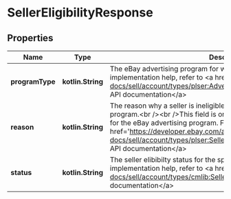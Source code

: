 
# SellerEligibilityResponse

## Properties
Name | Type | Description | Notes
------------ | ------------- | ------------- | -------------
**programType** | **kotlin.String** | The eBay advertising program for which a seller may be eligible. For implementation help, refer to &lt;a href&#x3D;&#39;https://developer.ebay.com/api-docs/sell/account/types/plser:AdvertisingProgramEnum&#39;&gt;eBay API documentation&lt;/a&gt; |  [optional]
**reason** | **kotlin.String** | The reason why a seller is ineligible for the specified eBay advertising program.&lt;br /&gt;&lt;br /&gt;This field is only returned if the seller is ineligible for the eBay advertising program. For implementation help, refer to &lt;a href&#x3D;&#39;https://developer.ebay.com/api-docs/sell/account/types/plser:SellerIneligibleReasonEnum&#39;&gt;eBay API documentation&lt;/a&gt; |  [optional]
**status** | **kotlin.String** | The seller elibibilty status for the specified eBay advertising program. For implementation help, refer to &lt;a href&#x3D;&#39;https://developer.ebay.com/api-docs/sell/account/types/cmlib:SellerEligibilityEnum&#39;&gt;eBay API documentation&lt;/a&gt; |  [optional]



